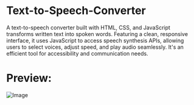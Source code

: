 # Text-to-Speech-Converter
A text-to-speech converter built with HTML, CSS, and JavaScript transforms written text into spoken words. Featuring a clean, responsive interface, it uses JavaScript to access speech synthesis APIs, allowing users to select voices, adjust speed, and play audio seamlessly. It's an efficient tool for accessibility and communication needs.

# Preview:
![Image](https://github.com/user-attachments/assets/a5d7802e-dae0-43f8-b268-53b8ab9a876f)
